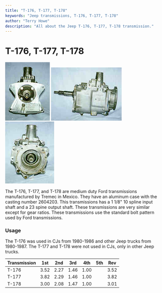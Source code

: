 ```yaml
---
title: "T-176, T-177, T-178"
keywords: "Jeep transmissions, T-176, T-177, T-178"
author: "Terry Howe"
description: "All about the Jeep T-176, T-177, T-178 transmission."
---
```

# T-176, T-177, T-178

![T-176 front](../../img/transmission/factory/t176f.jpg "T-176 front") ![T-176 side](../../img/transmission/factory/t176s.jpg "T-176 side") ![T-176 back](../../img/transmission/factory/t176b.jpg "T-176 back")

The T-176, T-177, and T-178 are medium duty Ford transmissions manufactured by Tremec in Mexico. They have an aluminum case with the casting number 2604203. This transmissions has a 1 1/8" 10 spline input shaft and a 23 spine output shaft. These transmissions are very similar except for gear ratios. These transmissions use the standard bolt pattern used by Ford transmissions.

### Usage

The T-176 was used in CJs from 1980-1986 and other Jeep trucks from 1980-1987. The T-177 and T-178 were not used in CJs, only in other Jeep trucks.

| Transmission | 1st  | 2nd  | 3rd  | 4th  | 5th | Rev  |
|--------------|------|------|------|------|-----|------|
| T-176        | 3.52 | 2.27 | 1.46 | 1.00 |     | 3.52 |
| T-177        | 3.82 | 2.29 | 1.46 | 1.00 |     | 3.82 |
| T-178        | 3.00 | 2.08 | 1.47 | 1.00 |     | 3.01 |